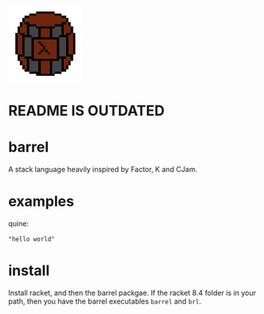 <img src="barrel_logo.png" width=150px height=150px>

# README IS OUTDATED

# barrel
A stack language heavily inspired by Factor, K and CJam.

# examples

quine:
```racket
"hello world"
```

# install

Install racket, and then the barrel packgae. If the racket 8.4 folder is in your path, then you have the barrel executables `barrel` and `brl`.
